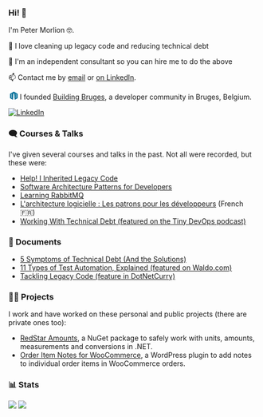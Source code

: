 ### Hi! 👋

I'm Peter Morlion 🤓.

🧹 I love cleaning up legacy code and reducing technical debt

🤝 I'm an independent consultant so you can hire me to do the above

📫 Contact me by [email](info@redstar.be) or [on LinkedIn](https://www.linkedin.com/in/petermorlion/).

![](./img/building-bruges.png) I founded [Building Bruges](https://buildingbruges.be), a developer community in Bruges, Belgium.

<a href="https://www.linkedin.com/in/petermorlion/"><img src="https://img.shields.io/badge/LinkedIn-0077B5?style=for-the-badge&logo=linkedin&logoColor=white" alt="LinkedIn" /></a>

### 🗨️ Courses & Talks

I've given several courses and talks in the past. Not all were recorded, but these were:

- [Help! I Inherited Legacy Code](https://www.facebook.com/watch/live/?ref=watch_permalink&v=926169745020312)
- [Software Architecture Patterns for Developers](https://www.linkedin.com/learning-login/share?forceAccount=false&redirect=https%3A%2F%2Fwww.linkedin.com%2Flearning%2Fsoftware-architecture-patterns-for-developers%3Ftrk%3Dshare_ent_url%26shareId%3D3xIVJKEwQdWzXMfZ%252BZI5Xw%253D%253D)
- [Learning RabbitMQ](https://www.linkedin.com/learning-login/share?forceAccount=false&redirect=https%3A%2F%2Fwww.linkedin.com%2Flearning%2Flearning-rabbitmq%3Ftrk%3Dshare_ent_url%26shareId%3DH5XRj4KzQKaHLo5Rq2zeFg%253D%253D)
- [L'architecture logicielle : Les patrons pour les développeurs](https://www.linkedin.com/learning/l-architecture-logicielle-les-patrons-pour-les-developpeurs/aborder-les-microservices?autoplay=true) (French :fr:)
- [Working With Technical Debt (featured on the Tiny DevOps podcast)](https://jhall.io/archive/2021/06/01/tiny-devops-episode-4-working-with-technical-debt/)

### 📄 Documents

- [5 Symptoms of Technical Debt (And the Solutions)](https://www.redstar.be/wp-content/uploads/2022/10/5-Symptoms-of-Technical-Debt-and-Solutions.pdf)
- [11 Types of Test Automation, Explained (featured on Waldo.com)](https://www.waldo.com/mobile-testing/types)
- [Tackling Legacy Code (feature in DotNetCurry)](https://www.dotnetcurry.com/patterns-practices/tackling-legacy-code-tips)

### 🧑‍💻 Projects

I work and have worked on these personal and public projects (there are private ones too):
- [RedStar Amounts](https://petermorlion.github.io/RedStar.Amounts/), a NuGet package to safely work with units, amounts, measurements and conversions in .NET.
- [Order Item Notes for WooCommerce](https://wordpress.org/plugins/order-item-notes-for-woocommerce/), a WordPress plugin to add notes to individual order items in WooCommerce orders.

### 📊 Stats

![](https://github-readme-stats.vercel.app/api?username=petermorlion&theme=blue-green)
![](https://github-readme-stats.vercel.app/api/top-langs/?username=petermorlion&theme=blue-green)


<!--
**petermorlion/petermorlion** is a ✨ _special_ ✨ repository because its `README.md` (this file) appears on your GitHub profile.

Here are some ideas to get you started:

- 🔭 I’m currently working on ...
- 🌱 I’m currently learning ...
- 👯 I’m looking to collaborate on ...
- 🤔 I’m looking for help with ...
- 💬 Ask me about ...
- 📫 How to reach me: ...
- 😄 Pronouns: ...
- ⚡ Fun fact: ...
-->
